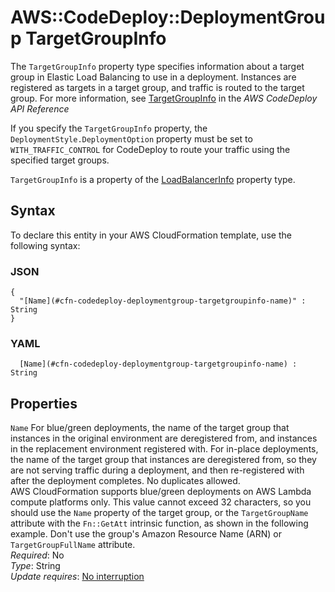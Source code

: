 # AWS::CodeDeploy::DeploymentGroup TargetGroupInfo<a name="aws-properties-codedeploy-deploymentgroup-targetgroupinfo"></a>

The `TargetGroupInfo` property type specifies information about a target group in Elastic Load Balancing to use in a deployment\. Instances are registered as targets in a target group, and traffic is routed to the target group\. For more information, see [ TargetGroupInfo](https://docs.aws.amazon.com/codedeploy/latest/APIReference/API_TargetGroupInfo.html) in the *AWS CodeDeploy API Reference* 

If you specify the `TargetGroupInfo` property, the `DeploymentStyle.DeploymentOption` property must be set to `WITH_TRAFFIC_CONTROL` for CodeDeploy to route your traffic using the specified target groups\.

 `TargetGroupInfo` is a property of the [LoadBalancerInfo](https://docs.aws.amazon.com/AWSCloudFormation/latest/UserGuide/aws-properties-codedeploy-deploymentgroup-loadbalancerinfo.html) property type\. 

## Syntax<a name="aws-properties-codedeploy-deploymentgroup-targetgroupinfo-syntax"></a>

To declare this entity in your AWS CloudFormation template, use the following syntax:

### JSON<a name="aws-properties-codedeploy-deploymentgroup-targetgroupinfo-syntax.json"></a>

```
{
  "[Name](#cfn-codedeploy-deploymentgroup-targetgroupinfo-name)" : String
}
```

### YAML<a name="aws-properties-codedeploy-deploymentgroup-targetgroupinfo-syntax.yaml"></a>

```
﻿  [Name](#cfn-codedeploy-deploymentgroup-targetgroupinfo-name) : String
```

## Properties<a name="aws-properties-codedeploy-deploymentgroup-targetgroupinfo-properties"></a>

`Name`  <a name="cfn-codedeploy-deploymentgroup-targetgroupinfo-name"></a>
For blue/green deployments, the name of the target group that instances in the original environment are deregistered from, and instances in the replacement environment registered with\. For in\-place deployments, the name of the target group that instances are deregistered from, so they are not serving traffic during a deployment, and then re\-registered with after the deployment completes\. No duplicates allowed\.  
AWS CloudFormation supports blue/green deployments on AWS Lambda compute platforms only\.
This value cannot exceed 32 characters, so you should use the `Name` property of the target group, or the `TargetGroupName` attribute with the `Fn::GetAtt` intrinsic function, as shown in the following example\. Don't use the group's Amazon Resource Name \(ARN\) or `TargetGroupFullName` attribute\.  
*Required*: No  
*Type*: String  
*Update requires*: [No interruption](https://docs.aws.amazon.com/AWSCloudFormation/latest/UserGuide/using-cfn-updating-stacks-update-behaviors.html#update-no-interrupt)